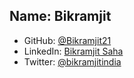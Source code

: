 ## Name: Bikramjit

- GitHub: [@Bikramjit21](https://github.com/Bikramjit21)
- LinkedIn: [Bikramjit Saha](https://www.linkedin.com/in/bikramjit-saha-44b3251a0/)
- Twitter: [@bikramjitindia](https://twitter.com/bikramjitindia)
